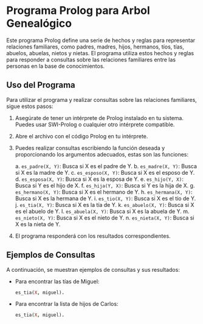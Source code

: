 # Programa Prolog para Arbol Genealógico

Este programa Prolog define una serie de hechos y reglas para representar relaciones familiares, como padres, madres, hijos, hermanos, tíos, tías, abuelos, abuelas, nietos y nietas. El programa utiliza estos hechos y reglas para responder a consultas sobre las relaciones familiares entre las personas en la base de conocimientos.

## Uso del Programa

Para utilizar el programa y realizar consultas sobre las relaciones familiares, sigue estos pasos:

1. Asegúrate de tener un intérprete de Prolog instalado en tu sistema. Puedes usar SWI-Prolog o cualquier otro intérprete compatible.

2. Abre el archivo con el código Prolog en tu intérprete.

3. Puedes realizar consultas escribiendo la función deseada y proporcionando los argumentos adecuados, estas son las funciones:

   a. `es_padre(X, Y)`: Busca si X es el padre de Y.
   b. `es_madre(X, Y)`: Busca si X es la madre de Y.
   c. `es_esposo(X, Y)`: Busca si X es el esposo de Y.
   d. `es_esposa(X, Y)`: Busca si X es la esposa de Y.
   e. `es_hijo(Y, X)`: Busca si Y es el hijo de X.
   f. `es_hija(Y, X)`: Busca si Y es la hija de X.
   g. `es_hermano(X, Y)`: Busca si X es el hermano de Y.
   h. `es_hermana(X, Y)`: Busca si X es la hermana de Y.
   i. `es_tio(X, Y)`: Busca si X es el tío de Y.
   j. `es_tia(X, Y)`: Busca si X es la tía de Y.
   k. `es_abuelo(X, Y)`: Busca si X es el abuelo de Y.
   l. `es_abuela(X, Y)`: Busca si X es la abuela de Y.
   m. `es_nieto(X, Y)`: Busca si X es el nieto de Y.
   n. `es_nieta(X, Y)`: Busca si X es la nieta de Y.

4. El programa responderá con los resultados correspondientes.

## Ejemplos de Consultas

A continuación, se muestran ejemplos de consultas y sus resultados:

- Para encontrar las tías de Miguel:
  ```prolog
  es_tia(X, miguel).

- Para encontrar la lista de hijos de Carlos:
  ```prolog
  es_tia(X, miguel).

